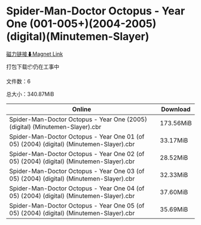 # Spider-Man-Doctor Octopus - Year One (001-005+)(2004-2005)(digital)(Minutemen-Slayer)

[磁力链接⬇Magnet Link](magnet:?xt=urn:btih:2466f38b365ebff497f0b81ce37d8f1a45cfa6a4&dn=Spider-Man-Doctor%20Octopus%20-%20Year%20One%20%28001-005%2B%29%282004-2005%29%28digital%29%28Minutemen-Slayer%29)

打包下载📦仍在工事中

文件数：6

总大小：340.87MiB

Online | Download
--- | ---
Spider-Man-Doctor Octopus - Year One (2005) (digital) (Minutemen-Slayer).cbr | 173.56MiB
Spider-Man-Doctor Octopus - Year One 01 (of 05) (2004) (digital) (Minutemen-Slayer).cbr | 33.17MiB
Spider-Man-Doctor Octopus - Year One 02 (of 05) (2004) (digital) (Minutemen-Slayer).cbr | 28.52MiB
Spider-Man-Doctor Octopus - Year One 03 (of 05) (2004) (digital) (Minutemen-Slayer).cbr | 32.33MiB
Spider-Man-Doctor Octopus - Year One 04 (of 05) (2004) (digital) (Minutemen-Slayer).cbr | 37.60MiB
Spider-Man-Doctor Octopus - Year One 05 (of 05) (2004) (digital) (Minutemen-Slayer).cbr | 35.69MiB